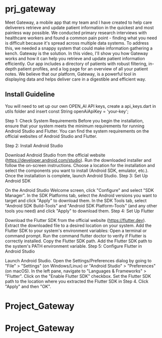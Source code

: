 # prj_gateway

Meet Gateway, a mobile app that my team and I have created to help care deliverers retrieve and update patient information in the quickest and most painless way possible. We conducted primary research interviews with healthcare workers and found a common pain point - finding what you need is difficult because it's spread across multiple data systems. To address this, we needed a snappy system that could make information gathering a kench. Gateway is the solution. In this video, I'll show you how Gateway works and how it can help you retrieve and update patient information efficiently. Our app includes a directory of patients with robust filtering, in-depth patient profiles, and a log page for an overview of all your patient notes. We believe that our platform, Gateway, is a powerful tool in displaying data and helps deliver care in a digestible and efficient way.

## Install Guideline

You will need to set up our own OPEN_AI API keys, create a api_keys.dart in utils folder and insert const String openAiApiKey = 'your-key';

Step 1: Check System Requirements
Before you begin the installation, ensure that your system meets the minimum requirements for running Android Studio and Flutter. You can find the system requirements on the official websites of Android Studio and Flutter.

Step 2: Install Android Studio

Download Android Studio from the official website (https://developer.android.com/studio).
Run the downloaded installer and follow the on-screen instructions.
Choose a location for the installation and select the components you want to install (Android SDK, emulator, etc.).
Once the installation is complete, launch Android Studio.
Step 3: Set Up Android SDK

On the Android Studio Welcome screen, click "Configure" and select "SDK Manager".
In the SDK Platforms tab, select the Android versions you want to target and click "Apply" to download them.
In the SDK Tools tab, select "Android SDK Build-Tools" and "Android SDK Platform-Tools" (and any other tools you need) and click "Apply" to download them.
Step 4: Set Up Flutter

Download the Flutter SDK from the official website (https://flutter.dev).
Extract the downloaded file to a desired location on your system.
Add the Flutter SDK to your system's environment variables:
Open a terminal or command prompt.
Run the command flutter doctor to verify if Flutter is correctly installed.
Copy the Flutter SDK path.
Add the Flutter SDK path to the system's PATH environment variable.
Step 5: Configure Flutter in Android Studio

Launch Android Studio.
Open the Settings/Preferences dialog by going to "File" > "Settings" (on Windows/Linux) or "Android Studio" > "Preferences" (on macOS).
In the left pane, navigate to "Languages & Frameworks" > "Flutter".
Click on the "Enable Flutter SDK" checkbox.
Set the Flutter SDK path to the location where you extracted the Flutter SDK in Step 4.
Click "Apply" and then "OK".


# Project_Gateway
# Project_Gateway
